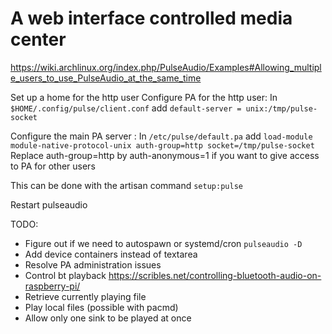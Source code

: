 # A web interface controlled media center

https://wiki.archlinux.org/index.php/PulseAudio/Examples#Allowing_multiple_users_to_use_PulseAudio_at_the_same_time

Set up a home for the http user
Configure PA for the http user:
In `$HOME/.config/pulse/client.conf` add `default-server = unix:/tmp/pulse-socket`

Configure the main PA server :
In `/etc/pulse/default.pa` add `load-module module-native-protocol-unix auth-group=http socket=/tmp/pulse-socket`
Replace auth-group=http by auth-anonymous=1 if you want to give access to PA for other users

This can be done with the artisan command `setup:pulse`

Restart pulseaudio


TODO:
- Figure out if we need to autospawn or systemd/cron `pulseaudio -D`
 - Add device containers instead of textarea
 - Resolve PA administration issues
 - Control bt playback https://scribles.net/controlling-bluetooth-audio-on-raspberry-pi/
 - Retrieve currently playing file
 - Play local files (possible with pacmd)
 - Allow only one sink to be played at once
